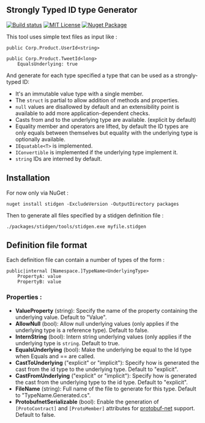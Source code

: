 Strongly Typed ID type Generator
-------------------------------

[![Build status](https://ci.appveyor.com/api/projects/status/6ehdd4cam628ve57/branch/master?svg=true)](https://ci.appveyor.com/project/vbfox/stidgen/branch/master)
[![MIT License](https://img.shields.io/github/license/vbfox/stidgen.svg)](LICENSE.md)
[![Nuget Package](https://img.shields.io/nuget/v/stidgen.svg)](https://www.nuget.org/packages/stidgen)

This tool uses simple text files as input like :

	public Corp.Product.UserId<string>

    public Corp.Product.TweetId<long>
        EqualsUnderlying: true

And generate for each type specified a type that can be used as a strongly-typed ID:

* It's an immutable value type with a single member.
* The `struct` is partial to allow addition of methods and properties.
* `null` values are disallowed by default and an extensibility point is available to add more application-dependent checks.
* Casts from and to the underlying type are available. (explicit by default)  
* Equality member and operators are lifted, by default the ID types are only equals between themselves but equality with the underlying type is optionally available.
* `IEquatable<T>` is implemented.
* `IConvertible` is implemented if the underlying type implement it.
* `string` IDs are interned by default.

Installation
------------

For now only via NuGet :

    nuget install stidgen -ExcludeVersion -OutputDirectory packages


Then to generate all files specified by a stidgen definition file :

    ./packages/stidgen/tools/stidgen.exe myfile.stidgen 

Definition file format
----------------------

Each definition file can contain a number of types of the form :

    public|internal [Namespace.]TypeName<UnderlyingType>
        PropertyA: value
        PropertyB: value

### Properties :

* **ValueProperty** (string): Specify the name of the property containing the underlying value. Default to "Value".
* **AllowNull** (bool): Allow null underlying values (only applies if the underlying type is a reference type). Default to false.
* **InternString** (bool): Intern string underlying values (only applies if the underlying type is `string`. Default to true.
* **EqualsUnderlying** (bool): Make the underlying be equal to the Id type when Equals and == are called.
* **CastToUnderlying** ("explicit" or "implicit"): Specify how is generated the cast from the id type to the underlying type. Default to "explicit".
* **CastFromUnderlying** ("explicit" or "implicit"): Specify how is generated the cast from the underlying type to the id type. Default to "explicit".
* **FileName** (string): Full name of the file to generate for this type. Default to "TypeName.Generated.cs".
* **ProtobufnetSerializable** (bool): Enable the generation of `[ProtoContract]` and `[ProtoMember]` attributes for [protobuf-net](https://github.com/mgravell/protobuf-net) support. Default to false.